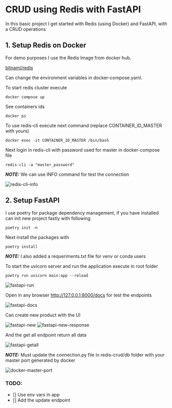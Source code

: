 # CRUD using Redis with FastAPI

In this basic project I get started with Redis (using Docker) and FastAPI, with a CRUD operations

## 1. Setup Redis on Docker

For demo purposes I use the Redis Image from docker hub.

[bitnami/redis](https://hub.docker.com/r/bitnami/redis/)

Can change the environment variables in docker-compose.yaml.

To start redis cluster execute
```
docker compose up
```

See containers ids
```
docker ps
```

To use redis-cli execute next command (replace CONTAINER_ID_MASTER with yours)
```
docker exec -it CONTAINER_ID_MASTER /bin/bash
```

Next login in redis-cli with password used for master in docker-compose file
```
redis-cli -a "master_password"
```

**_NOTE:_** We can use INFO command for test the connection

![redis-cli-info](https://github.com/pwsandoval/crud-fastapi-redis/blob/main/images/redis-cli-info.png?raw=true)

## 2. Setup FastAPI

I use poetry for package dependency management, if you have installed can init new project fastly with following
```
poetry init -n
```

Next install the packages with
```
poetry install
```

**_NOTE:_** I also added a requeriments.txt file for venv or conda users

To start the uvicorn server and run the application execute in root folder
```
poetry run uvicorn main:app --reload
```

![fastapi-run](https://github.com/pwsandoval/crud-fastapi-redis/blob/main/images/fastapi-run.png?raw=true)

Open in any browser http://127.0.0.1:8000/docs for test the endpoints

![fastapi-docs](https://github.com/pwsandoval/crud-fastapi-redis/blob/main/images/fastapi-docs.png?raw=true)

Can create new product with the UI

![fastapi-new](https://github.com/pwsandoval/crud-fastapi-redis/blob/main/images/fastapi-new.png?raw=true)
![fastapi-new-response](https://github.com/pwsandoval/crud-fastapi-redis/blob/main/images/fastapi-new-response.png?raw=true)

And the get all endpoint return all data

![fastapi-getall](https://github.com/pwsandoval/crud-fastapi-redis/blob/main/images/fastapi-getall.png?raw=true)

**_NOTE:_** Must update the connection.py file in redis-crud/db folder with your master port generated by docker

![docker-master-port](https://github.com/pwsandoval/crud-fastapi-redis/blob/main/images/docker-master-port.png?raw=true)

### TODO:

- [] Use env vars in app
- [] Add the update endpoint

